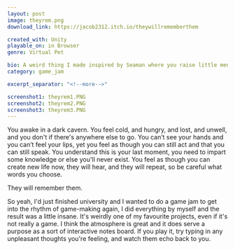 ```yaml
---
layout: post
image: theyrem.png
download_link: https://jacob2312.itch.io/theywillrememberthem

created_with: Unity
playable_on: in Browser
genre: Virtual Pet

bio: A weird thing I made inspired by Seaman where you raise little men
category: game_jam

excerpt_separator: "<!--more-->"

screenshot1: theyrem1.PNG
screenshot2: theyrem2.PNG
screenshot3: theyrem3.PNG
---
```


You awake in a dark cavern. You feel cold, and hungry, and lost, and unwell, and you don't if there's anywhere else to go. You can’t see your hands and you can’t feel your lips, yet you feel as though you can still act and that you can still speak. You understand this is your last moment, you need to impart some knowledge or else you'll never exist. You feel as though you can create new life now, they will hear, and they will repeat, so be careful what words you choose. 

They will remember them.
<!--more-->

So yeah, I'd just finished university and I wanted to do a game jam to get into the rhythm of game-making again, I did everything by myself and the result was a little insane. It's weirdly one of my favourite projects, even if it's not really a game. I think the atmosphere is great and it does serve a purpose as a sort of interactive notes board. If you play it, try typing in any unpleasant thoughts you're feeling, and watch them echo back to you. 